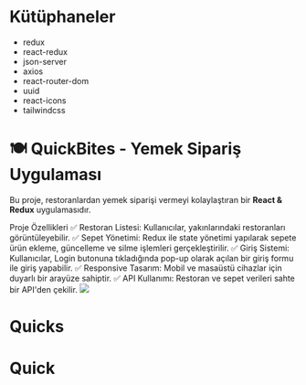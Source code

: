 # Kütüphaneler
- redux
- react-redux
- json-server
- axios
- react-router-dom
- uuid
- react-icons
- tailwindcss
# 🍽️ QuickBites - Yemek Sipariş Uygulaması

Bu proje, restoranlardan yemek siparişi vermeyi kolaylaştıran bir **React & Redux** uygulamasıdır.

Proje Özellikleri
✅ Restoran Listesi: Kullanıcılar, yakınlarındaki restoranları görüntüleyebilir.
✅ Sepet Yönetimi: Redux ile state yönetimi yapılarak sepete ürün ekleme, güncelleme ve silme işlemleri gerçekleştirilir.
✅ Giriş Sistemi: Kullanıcılar, Login butonuna tıkladığında pop-up olarak açılan bir giriş formu ile giriş yapabilir.
✅ Responsive Tasarım: Mobil ve masaüstü cihazlar için duyarlı bir arayüze sahiptir.
✅ API Kullanımı: Restoran ve sepet verileri sahte bir API'den çekilir.
![](QuickBites.gif)

# Quicks
# Quick
